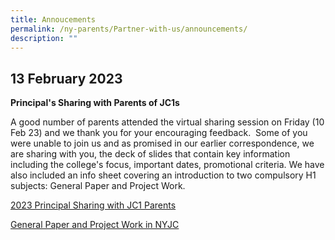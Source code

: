 ```yaml
---
title: Annoucements
permalink: /ny-parents/Partner-with-us/announcements/
description: ""
---
```

<div data-node="6224ae57a37f7">
<div>
<div>
<h2>13 February 2023</h2>
<p><strong>Principal's Sharing with Parents of JC1s</strong></p>
<p>A good number of parents attended the virtual sharing session on Friday (10 Feb 23) and we thank you for your encouraging feedback.  Some of you were unable to join us and as promised in our earlier correspondence, we are sharing with you, the deck of slides that contain key information including the college's focus, important dates, promotional criteria. We have also included an info sheet covering an introduction to two compulsory H1 subjects: General Paper and Project Work.
	
[2023 Principal Sharing with JC1 Parents](/files/2023-Principal-Sharing-with-JC1-Parents_PG.pdf)
	
[General Paper and Project Work in NYJC](/files/General-Paper-and-Project-Work-in-Nanyang-JC-2023.pdf)
	
</p>